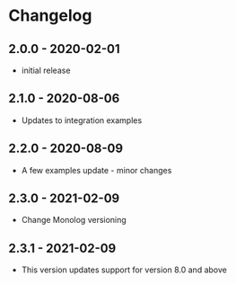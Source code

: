# Changelog

## 2.0.0 - 2020-02-01

- initial release


## 2.1.0 - 2020-08-06

- Updates to integration examples


## 2.2.0 - 2020-08-09

- A few examples update - minor changes

## 2.3.0 - 2021-02-09

- Change Monolog versioning

## 2.3.1 - 2021-02-09

- This version updates support for version 8.0 and above
